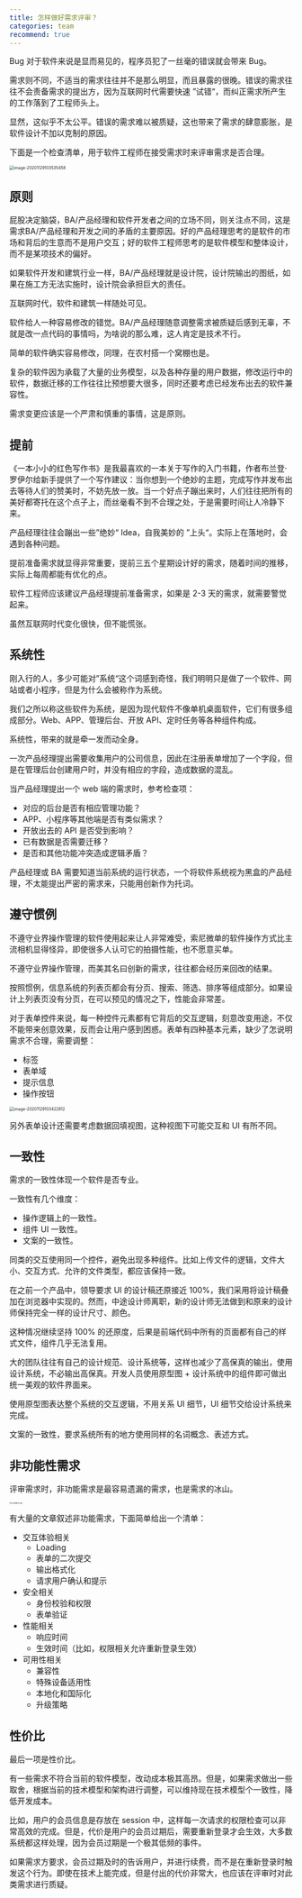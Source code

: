 ```yaml
---
title: 怎样做好需求评审？
categories: team
recommend: true
---
```


<!--
主题：需求评审的方法?
看点：程序员质疑需求的技巧
解决问题：减少错误需求，提高需求的可靠性
-->

Bug 对于软件来说是显而易见的，程序员犯了一丝毫的错误就会带来 Bug。

需求则不同，不适当的需求往往并不是那么明显，而且暴露的很晚。错误的需求往往不会责备需求的提出方，因为互联网时代需要快速 ”试错“，而纠正需求所产生的工作落到了工程师头上。

显然，这似乎不太公平。错误的需求难以被质疑，这也带来了需求的肆意膨胀，是软件设计不加以克制的原因。

下面是一个检查清单，用于软件工程师在接受需求时来评审需求是否合理。

<img src="requirement-review/image-20201129103535458.png" alt="image-20201129103535458" style="zoom:50%;" />

## 原则

屁股决定脑袋，BA/产品经理和软件开发者之间的立场不同，则关注点不同，这是需求BA/产品经理和开发之间的矛盾的主要原因。好的产品经理思考的是软件的市场和背后的生意而不是用户交互；好的软件工程师思考的是软件模型和整体设计，而不是某项技术的偏好。

如果软件开发和建筑行业一样，BA/产品经理就是设计院，设计院输出的图纸，如果在施工方无法实施时，设计院会承担巨大的责任。

互联网时代，软件和建筑一样随处可见。

软件给人一种容易修改的错觉。BA/产品经理随意调整需求被质疑后感到无辜，不就是改一点代码的事情吗，为啥说的那么难，这人肯定是技术不行。

简单的软件确实容易修改，同理，在农村搭一个窝棚也是。

复杂的软件因为承载了大量的业务模型，以及各种存量的用户数据，修改运行中的软件，数据迁移的工作往往比预想要大很多，同时还要考虑已经发布出去的软件兼容性。

需求变更应该是一个严肃和慎重的事情，这是原则。

## 提前

《一本小小的红色写作书》是我最喜欢的一本关于写作的入门书籍，作者布兰登·罗伊尔给新手提供了一个写作建议：当你想到一个绝妙的主题，完成写作并发布出去等待人们的赞美时，不妨先放一放。当一个好点子蹦出来时，人们往往把所有的美好都寄托在这个点子上，而丝毫看不到不合理之处，于是需要时间让人冷静下来。

产品经理往往会蹦出一些”绝妙“ Idea，自我美妙的 ”上头“。实际上在落地时，会遇到各种问题。

提前准备需求就显得非常重要，提前三五个星期设计好的需求，随着时间的推移，实际上每周都能有优化的点。

软件工程师应该建议产品经理提前准备需求，如果是 2-3 天的需求，就需要警觉起来。

虽然互联网时代变化很快，但不能慌张。

## 系统性

刚入行的人，多少可能对”系统“这个词感到奇怪，我们明明只是做了一个软件、网站或者小程序，但是为什么会被称作为系统。

我们之所以称这些软件为系统，是因为现代软件不像单机桌面软件，它们有很多组成部分。Web、APP、管理后台、开放 API、定时任务等各种组件构成。

系统性，带来的就是牵一发而动全身。

一次产品经理提出需要收集用户的公司信息，因此在注册表单增加了一个字段，但是在管理后台创建用户时，并没有相应的字段，造成数据的混乱。

当产品经理提出一个 web 端的需求时，参考检查项：

- 对应的后台是否有相应管理功能？
- APP、小程序等其他端是否有类似需求？
- 开放出去的 API 是否受到影响？
- 已有数据是否需要迁移？
- 是否和其他功能冲突造成逻辑矛盾？

产品经理或 BA 需要知道当前系统的运行状态，一个将软件系统视为黑盒的产品经理，不太能提出严密的需求来，只能用创新作为托词。

## 遵守惯例

不遵守业界操作管理的软件使用起来让人非常难受，索尼微单的软件操作方式比主流相机显得怪异，即使很多人认可它的拍摄性能，也不愿意买单。

不遵守业界操作管理，而美其名曰创新的需求，往往都会经历来回改的结果。

按照惯例，信息系统的列表页都会有分页、搜索、筛选、排序等组成部分。如果设计上列表页没有分页，在可以预见的情况之下，性能会非常差。

对于表单控件来说，每一种控件元素都有它背后的交互逻辑，刻意改变用途，不仅不能带来创意效果，反而会让用户感到困惑。表单有四种基本元素，缺少了怎说明需求不合理，需要调整：

- 标签
- 表单域
- 提示信息
- 操作按钮

<img src="requirement-review/image-20201129103422812.png" alt="image-20201129103422812" style="zoom:50%;" />

另外表单设计还需要考虑数据回填视图，这种视图下可能交互和 UI 有所不同。

## 一致性

需求的一致性体现一个软件是否专业。

一致性有几个维度：

- 操作逻辑上的一致性。
- 组件 UI 一致性。
- 文案的一致性。

同类的交互使用同一个控件，避免出现多种组件。比如上传文件的逻辑，文件大小、交互方式、允许的文件类型，都应该保持一致。

在之前一个产品中，领导要求 UI 的设计稿还原接近 100%，我们采用将设计稿叠加在浏览器中实现的。然而，中途设计师离职，新的设计师无法做到和原来的设计师保持完全一样的设计尺寸、颜色。

这种情况继续坚持 100% 的还原度，后果是前端代码中所有的页面都有自己的样式文件，组件几乎无法复用。

大的团队往往有自己的设计规范、设计系统等，这样也减少了高保真的输出，使用设计系统，不必输出高保真。开发人员使用原型图 + 设计系统中的组件即可做出统一美观的软件界面来。

使用原型图表达整个系统的交互逻辑，不用关系 UI 细节，UI 细节交给设计系统来完成。

文案的一致性，要求系统所有的地方使用同样的名词概念、表述方式。

## 非功能性需求

评审需求时，非功能需求是最容易遗漏的需求，也是需求的冰山。

<img src="requirement-review/4146258397.png" alt=" 非功能需求.png" style="zoom:20%;" />

有大量的文章叙述非功能需求，下面简单给出一个清单：

- 交互体验相关
	- Loading
	- 表单的二次提交
	- 输出格式化
	- 请求用户确认和提示 
- 安全相关
	- 身份校验和权限
	- 表单验证
- 性能相关
	- 响应时间
	- 生效时间（比如，权限相关允许重新登录生效）
- 可用性相关
	- 兼容性
	- 特殊设备适用性
	- 本地化和国际化
	- 升级策略

## 性价比

最后一项是性价比。

有一些需求不符合当前的软件模型，改动成本极其高昂。但是，如果需求做出一些取舍，根据当前的技术模型和架构进行调整，可以维持现在技术模型个一致性，降低开发成本。

比如，用户的会员信息是存放在 session 中，这样每一次请求的权限检查可以非常高效的完成。但是，代价是用户的会员过期后，需要重新登录才会生效，大多数系统都这样处理，因为会员过期是一个极其低频的事件。

如果需求方要求，会员过期及时的告诉用户，并进行续费，而不是在重新登录时触发这个行为。即使在技术上能完成，但是付出的代价非常大，也应该在评审时对此类需求进行质疑。
